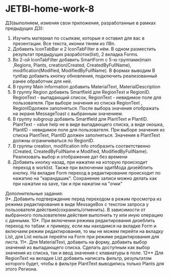 # JETBI-home-work-8
ДЗ(выполняем, изменяя свои приложения, разработанные в рамках предыдущих ДЗ):
1. Изучить материал по ссылкам, которые я оставил для вас в презентации. Все текста, иконки тянем из i18n.
2. Добавить IconTabBar и 2 IconTabFilter в нём. В одном разместить результат предыдущих разработок(list), 2 вкладка Forms.
3. Во 2-ой IconTabFilter добавить SmartForm с 5-ю группами(main ,Regions, Plants, creation(Created, CreatedByFullName), modification(Modified, ModifiedByFullName). В формах выводим  В тулбар добавить кнопку обновления, подключить реализованный ранее обработчик для неё.
4. В группу Main information  добавить MaterialText, MaterialDescription
5. В группу Region добавить Smartfield для RegionText и RegionID. RegionText - выпадающий список, RegionText - невидимое поле для пользователя. При выборе значения из списка RegionText , RegionIDдолжен заполняться. После выбора значения отображать на экране MessageToast с выбранным значением.
6. В группу subgroup добавить Smartfield для PlantText и PlantID. PlantText - value help не в виде выпадающего списка, а виде окошка, PlantID - невидимое поле для пользователя. При выборе значения из списка PlantText, PlantID должен заполняться. Значения в PlantText должны ограничиваться по RegionID.
7. В группы creation, modification info отобразить соответственно (Created, CreatedByFullName и Modified, ModifiedByFullName). Реализовать выбор и отображение дат без времени
8. Добавить кнопку назад, при нажатии на которую происходит переход в worklist. Также при включении эдитМода дизейблить кнопку.
На вкладке Form переход в редактирование происходит по нажатию на "карандашик". Сохранение записи можно делать как при нажатии на save, так и при нажатии на "очки"

Дополнительные задания: <br>
9*. Добавить подтверждение перед переходом в режим просмотра из режима редактирования в виде MessageBox с текстом запроса у пользователя действия(сохранить/отменить). В зависимости от выбранного пользователем действия выполнить ту или иную операцию с данными. 
10*. При включении режима редактирования дизеблить переход по табам: к примеру, если мы находимся на вкладке Form и включаем режим редактирования, то мы не можем перейти на вкладку List, для List нельзя перейти на Form при режиме редактирования для листа.
11*. Для MaterialText, добавить на форму, добавить выбор значений из выпадающего списка. Сделать доступным как выбор значения из списка, так и ввод значения с клавиатуры в поле.
12** Для RegionText на вкладке List добавить написать фильтр, результатом которого будет, чтобы в фильтре PlantText выводились только Plants для этого Региона.
